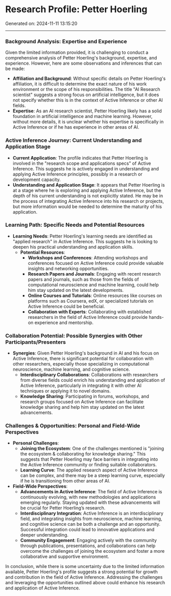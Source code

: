 # Research Profile: Petter Hoerling

Generated on: 2024-11-11 13:15:20

---

### Background Analysis: Expertise and Experience

Given the limited information provided, it is challenging to conduct a comprehensive analysis of Petter Hoerling's background, expertise, and experience. However, here are some observations and inferences that can be made:

- **Affiliation and Background**: Without specific details on Petter Hoerling's affiliation, it is difficult to determine the exact nature of his work environment or the scope of his responsibilities. The title "AI Research scientist" suggests a strong focus on artificial intelligence, but it does not specify whether this is in the context of Active Inference or other AI fields.
- **Expertise**: As an AI research scientist, Petter Hoerling likely has a solid foundation in artificial intelligence and machine learning. However, without more details, it is unclear whether his expertise is specifically in Active Inference or if he has experience in other areas of AI.

### Active Inference Journey: Current Understanding and Application Stage

- **Current Application**: The profile indicates that Petter Hoerling is involved in the "research scope and applications specs" of Active Inference. This suggests he is actively engaged in understanding and applying Active Inference principles, possibly in a research or development capacity.
- **Understanding and Application Stage**: It appears that Petter Hoerling is at a stage where he is exploring and applying Active Inference, but the depth of his current understanding is not explicitly stated. He may be in the process of integrating Active Inference into his research or projects, but more information would be needed to determine the maturity of his application.

### Learning Path: Specific Needs and Potential Resources

- **Learning Needs**: Petter Hoerling's learning needs are identified as "applied research" in Active Inference. This suggests he is looking to deepen his practical understanding and application skills.
  - **Potential Resources**:
    - **Workshops and Conferences**: Attending workshops and conferences focused on Active Inference could provide valuable insights and networking opportunities.
    - **Research Papers and Journals**: Engaging with recent research papers and journals, such as those from the fields of computational neuroscience and machine learning, could help him stay updated on the latest developments.
    - **Online Courses and Tutorials**: Online resources like courses on platforms such as Coursera, edX, or specialized tutorials on Active Inference could be beneficial.
    - **Collaboration with Experts**: Collaborating with established researchers in the field of Active Inference could provide hands-on experience and mentorship.

### Collaboration Potential: Possible Synergies with Other Participants/Presenters

- **Synergies**: Given Petter Hoerling's background in AI and his focus on Active Inference, there is significant potential for collaboration with other researchers, especially those specializing in computational neuroscience, machine learning, and cognitive science.
  - **Interdisciplinary Collaborations**: Collaborations with researchers from diverse fields could enrich his understanding and application of Active Inference, particularly in integrating it with other AI techniques or applying it to novel domains.
  - **Knowledge Sharing**: Participating in forums, workshops, and research groups focused on Active Inference can facilitate knowledge sharing and help him stay updated on the latest advancements.

### Challenges & Opportunities: Personal and Field-Wide Perspectives

- **Personal Challenges**:
  - **Joining the Ecosystem**: One of the challenges mentioned is "joining the ecosystem & collaborating for knowledge sharing." This suggests that Petter Hoerling may face barriers in integrating into the Active Inference community or finding suitable collaborators.
  - **Learning Curve**: The applied research aspect of Active Inference can be complex, and there may be a steep learning curve, especially if he is transitioning from other areas of AI.
- **Field-Wide Perspectives**:
  - **Advancements in Active Inference**: The field of Active Inference is continuously evolving, with new methodologies and applications emerging regularly. Staying updated with these advancements will be crucial for Petter Hoerling’s research.
  - **Interdisciplinary Integration**: Active Inference is an interdisciplinary field, and integrating insights from neuroscience, machine learning, and cognitive science can be both a challenge and an opportunity. Successful integration could lead to innovative applications and deeper understanding.
  - **Community Engagement**: Engaging actively with the community through publications, presentations, and collaborations can help overcome the challenges of joining the ecosystem and foster a more collaborative and supportive environment.

In conclusion, while there is some uncertainty due to the limited information available, Petter Hoerling's profile suggests a strong potential for growth and contribution in the field of Active Inference. Addressing the challenges and leveraging the opportunities outlined above could enhance his research and application of Active Inference.